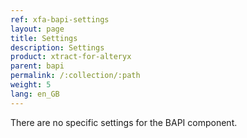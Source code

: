 ```yaml
---
ref: xfa-bapi-settings
layout: page
title: Settings
description: Settings
product: xtract-for-alteryx
parent: bapi
permalink: /:collection/:path
weight: 5
lang: en_GB
---
```


There are no specific settings for the BAPI component.